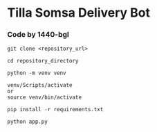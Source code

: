 # Tilla Somsa Delivery Bot
### Code by 1440-bgl

```
git clone <repository_url>

cd repository_directory

python -m venv venv

venv/Scripts/activate
or
source venv/bin/activate

pip install -r requirements.txt

python app.py
```
